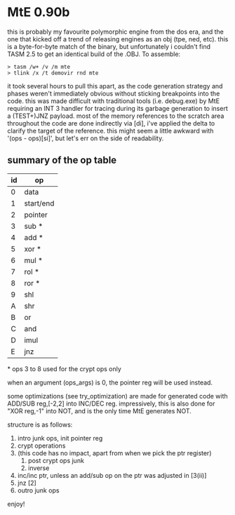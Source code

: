 
# MtE 0.90b

this is probably my favourite polymorphic engine from the dos era, and the
one that kicked off a trend of releasing engines as an obj (tpe, ned, etc).
this is a byte-for-byte match of the binary, but unfortunately i couldn't
find TASM 2.5 to get an identical build of the .OBJ.  To assemble:

  ```
  > tasm /w+ /v /m mte
  > tlink /x /t demovir rnd mte
  ```

it took several hours to pull this apart, as the code generation strategy and
phases weren't immediately obvious without sticking breakpoints into the
code.  this was made difficult with traditional tools (i.e. debug.exe) by MtE
requiring an INT 3 handler for tracing during its garbage generation to 
insert a (TEST+)JNZ payload.  most of the memory references to the scratch
area throughout the code are done indirectly via [di], i've applied the delta
to clarify the target of the reference.  this might seem a little awkward
with '(ops - ops)[si]', but let's err on the side of readability.

## summary of the op table

id | op
--- | ---
0 | data
1 | start/end
2 | pointer
3 | sub *
4 | add *
5 | xor *
6 | mul *
7 | rol *
8 | ror *
9 | shl
A | shr
B | or
C | and
D | imul
E | jnz

\* ops 3 to 8 used for the crypt ops only

when an argument (ops_args) is 0, the pointer reg will be used instead.

some optimizations (see try_optimization) are made for generated code with
ADD/SUB reg,[-2,2] into INC/DEC reg.  impressively, this is also done for "XOR
reg,-1" into NOT, and is the only time MtE generates NOT.

structure is as follows:
1. intro junk ops, init pointer reg
2. crypt operations
3. (this code has no impact, apart from when we pick the ptr register)
    1. post crypt ops junk
    2. inverse
4. inc/inc ptr, unless an add/sub op on the ptr was adjusted in [3(ii)]
5. jnz [2]
6. outro junk ops

enjoy!

